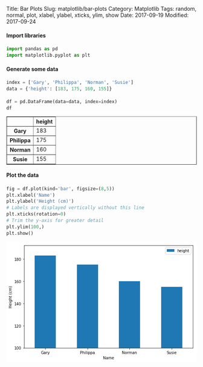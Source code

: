 Title: Bar Plots
Slug: matplotlib/bar-plots
Category: Matplotlib
Tags: random, normal, plot, xlabel, ylabel, xticks, ylim, show
Date: 2017-09-19
Modified: 2017-09-24

#### Import libraries


```python
import pandas as pd
import matplotlib.pyplot as plt
```

#### Generate some data


```python
index = ['Gary', 'Philippa', 'Norman', 'Susie']
data = {'height': [183, 175, 160, 155]}

df = pd.DataFrame(data=data, index=index)
df
```




<div>
<style scoped>
    .dataframe tbody tr th:only-of-type {
        vertical-align: middle;
    }

    .dataframe tbody tr th {
        vertical-align: top;
    }

    .dataframe thead th {
        text-align: right;
    }
</style>
<table border="1" class="dataframe">
  <thead>
    <tr style="text-align: right;">
      <th></th>
      <th>height</th>
    </tr>
  </thead>
  <tbody>
    <tr>
      <th>Gary</th>
      <td>183</td>
    </tr>
    <tr>
      <th>Philippa</th>
      <td>175</td>
    </tr>
    <tr>
      <th>Norman</th>
      <td>160</td>
    </tr>
    <tr>
      <th>Susie</th>
      <td>155</td>
    </tr>
  </tbody>
</table>
</div>



#### Plot the data


```python
fig = df.plot(kind='bar', figsize=(8,5))
plt.xlabel('Name')
plt.ylabel('Height (cm)')
# Labels are displayed vertically without this line
plt.xticks(rotation=0)
# Trim the y-axis for greater detail
plt.ylim(100,)
plt.show()
```


![png](bar-plots_files/bar-plots_6_0.png)


